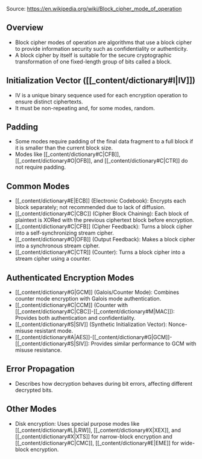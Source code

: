 Source: https://en.wikipedia.org/wiki/Block_cipher_mode_of_operation

## Overview
- Block cipher modes of operation are algorithms that use a block cipher to provide information security such as confidentiality or authenticity.
- A block cipher by itself is suitable for the secure cryptographic transformation of one fixed-length group of bits called a block.

## Initialization Vector ([[_content/dictionary#I|IV]])
- IV is a unique binary sequence used for each encryption operation to ensure distinct ciphertexts.
- It must be non-repeating and, for some modes, random.

## Padding
- Some modes require padding of the final data fragment to a full block if it is smaller than the current block size.
- Modes like [[_content/dictionary#C|CFB]], [[_content/dictionary#O|OFB]], and [[_content/dictionary#C|CTR]] do not require padding.

## Common Modes
- [[_content/dictionary#E|ECB]] (Electronic Codebook): Encrypts each block separately; not recommended due to lack of diffusion.
- [[_content/dictionary#C|CBC]] (Cipher Block Chaining): Each block of plaintext is XORed with the previous ciphertext block before encryption.
- [[_content/dictionary#C|CFB]] (Cipher Feedback): Turns a block cipher into a self-synchronizing stream cipher.
- [[_content/dictionary#O|OFB]] (Output Feedback): Makes a block cipher into a synchronous stream cipher.
- [[_content/dictionary#C|CTR]] (Counter): Turns a block cipher into a stream cipher using a counter.

## Authenticated Encryption Modes
- [[_content/dictionary#G|GCM]] (Galois/Counter Mode): Combines counter mode encryption with Galois mode authentication.
- [[_content/dictionary#C|CCM]] (Counter with [[_content/dictionary#C|CBC]]-[[_content/dictionary#M|MAC]]): Provides both authentication and confidentiality.
- [[_content/dictionary#S|SIV]] (Synthetic Initialization Vector): Nonce-misuse resistant mode.
- [[_content/dictionary#A|AES]]-[[_content/dictionary#G|GCM]]-[[_content/dictionary#S|SIV]]: Provides similar performance to GCM with misuse resistance.

## Error Propagation
- Describes how decryption behaves during bit errors, affecting different decrypted bits.

## Other Modes
- Disk encryption: Uses special purpose modes like [[_content/dictionary#L|LRW]], [[_content/dictionary#X|XEX]], and [[_content/dictionary#X|XTS]] for narrow-block encryption and [[_content/dictionary#C|CMC]], [[_content/dictionary#E|EME]] for wide-block encryption.